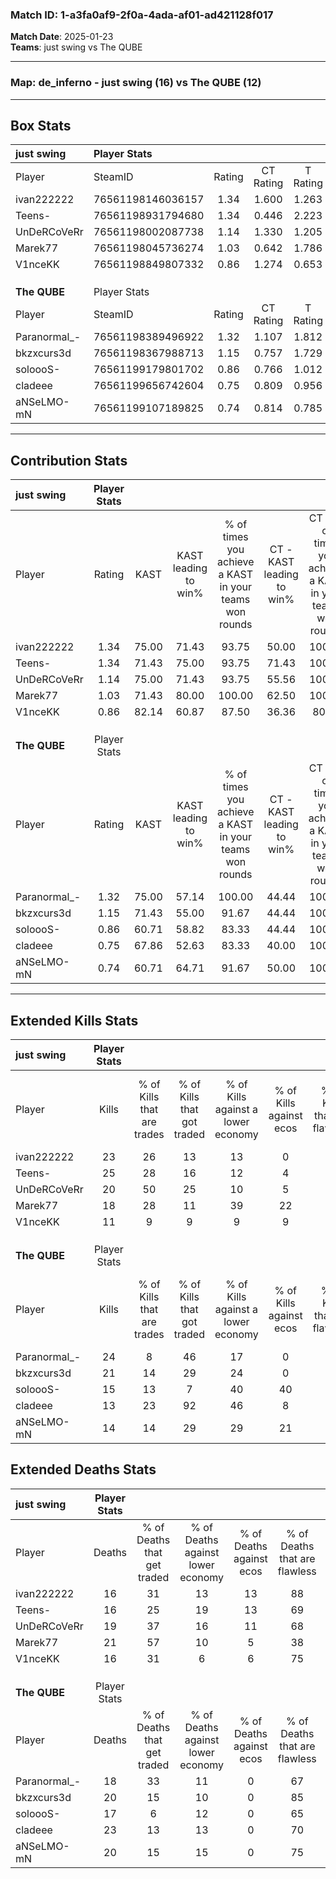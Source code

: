 ### Match ID: 1-a3fa0af9-2f0a-4ada-af01-ad421128f017  
**Match Date**: 2025-01-23  
**Teams**: just swing vs The QUBE  

---  

### **Map**: de_inferno - just swing (16) vs The QUBE (12)  
---  

## Box Stats  

| **just swing** | Player Stats      |        |           |          |       |      |       |         |        |      |     |
| :- | :- | :-: | :-: | :-: | :-: | :-: | :-: | :-: | :-: | :-: | :-: |
| Player         | SteamID           | Rating | CT Rating | T Rating | KAST  | ADR  | Kills | Assists | Deaths | K/D  | HS% |
| ivan222222     | 76561198146036157 |  1.34  |   1.600   |  1.263   | 75.00 | 95.0 |  23   |    7    |   16   | 1.44 | 56  |
| Teens-         | 76561198931794680 |  1.34  |   0.446   |  2.223   | 71.43 | 88.6 |  25   |    2    |   16   | 1.56 | 60  |
| UnDeRCoVeRr    | 76561198002087738 |  1.14  |   1.330   |  1.205   | 75.00 | 77.5 |  20   |    7    |   19   | 1.05 | 65  |
| Marek77        | 76561198045736274 |  1.03  |   0.642   |  1.786   | 71.43 | 77.6 |  18   |   11    |   21   | 0.86 | 50  |
| V1nceKK        | 76561198849807332 |  0.86  |   1.274   |  0.653   | 82.14 | 45.0 |  11   |    7    |   16   | 0.69 | 36  |
|                |                   |        |           |          |       |      |       |         |        |      |     |
|                |                   |        |           |          |       |      |       |         |        |      |     |
|                |                   |        |           |          |       |      |       |         |        |      |     |
| **The QUBE**   | Player Stats      |        |           |          |       |      |       |         |        |      |     |
| Player         | SteamID           | Rating | CT Rating | T Rating | KAST  | ADR  | Kills | Assists | Deaths | K/D  | HS% |
| Paranormal_-   | 76561198389496922 |  1.32  |   1.107   |  1.812   | 75.00 | 94.1 |  24   |    3    |   18   | 1.33 | 54  |
| bkzxcurs3d     | 76561198367988713 |  1.15  |   0.757   |  1.729   | 71.43 | 85.2 |  21   |    8    |   20   | 1.05 | 33  |
| soloooS-       | 76561199179801702 |  0.86  |   0.766   |  1.012   | 60.71 | 58.9 |  15   |    8    |   17   | 0.88 | 40  |
| cladeee        | 76561199656742604 |  0.75  |   0.809   |  0.956   | 67.86 | 66.1 |  13   |    6    |   23   | 0.57 | 30  |
| aNSeLMO-mN     | 76561199107189825 |  0.74  |   0.814   |  0.785   | 60.71 | 52.4 |  14   |    5    |   20   | 0.70 | 64  |
---  

## Contribution Stats  

| **just swing** | Player Stats |       |                      |                                                        |                           |                                                             |                          |                                                            |
| :- | :-: | :-: | :-: | :-: | :-: | :-: | :-: | :-: |
| Player         |    Rating    | KAST  | KAST leading to win% | % of times you achieve a KAST in your teams won rounds | CT - KAST leading to win% | CT - % of times you achieve a KAST in your teams won rounds | T - KAST leading to win% | T - % of times you achieve a KAST in your teams won rounds |
| ivan222222     |     1.34     | 75.00 |        71.43         |                         93.75                          |           50.00           |                           100.00                            |          90.91           |                           90.91                            |
| Teens-         |     1.34     | 71.43 |        75.00         |                         93.75                          |           71.43           |                           100.00                            |          76.92           |                           90.91                            |
| UnDeRCoVeRr    |     1.14     | 75.00 |        71.43         |                         93.75                          |           55.56           |                           100.00                            |          83.33           |                           90.91                            |
| Marek77        |     1.03     | 71.43 |        80.00         |                         100.00                         |           62.50           |                           100.00                            |          91.67           |                           100.00                           |
| V1nceKK        |     0.86     | 82.14 |        60.87         |                         87.50                          |           36.36           |                            80.00                            |          83.33           |                           90.91                            |
|                |              |       |                      |                                                        |                           |                                                             |                          |                                                            |
|                |              |       |                      |                                                        |                           |                                                             |                          |                                                            |
|                |              |       |                      |                                                        |                           |                                                             |                          |                                                            |
| **The QUBE**   | Player Stats |       |                      |                                                        |                           |                                                             |                          |                                                            |
| Player         |    Rating    | KAST  | KAST leading to win% | % of times you achieve a KAST in your teams won rounds | CT - KAST leading to win% | CT - % of times you achieve a KAST in your teams won rounds | T - KAST leading to win% | T - % of times you achieve a KAST in your teams won rounds |
| Paranormal_-   |     1.32     | 75.00 |        57.14         |                         100.00                         |           44.44           |                           100.00                            |          66.67           |                           100.00                           |
| bkzxcurs3d     |     1.15     | 71.43 |        55.00         |                         91.67                          |           44.44           |                           100.00                            |          63.64           |                           87.50                            |
| soloooS-       |     0.86     | 60.71 |        58.82         |                         83.33                          |           44.44           |                           100.00                            |          75.00           |                           75.00                            |
| cladeee        |     0.75     | 67.86 |        52.63         |                         83.33                          |           40.00           |                           100.00                            |          66.67           |                           75.00                            |
| aNSeLMO-mN     |     0.74     | 60.71 |        64.71         |                         91.67                          |           50.00           |                           100.00                            |          77.78           |                           87.50                            |
---  

## Extended Kills Stats  

| **just swing** | Player Stats |                            |                            |                                    |                         |                              |                                 |                                       |                    |           |
| :- | :-: | :-: | :-: | :-: | :-: | :-: | :-: | :-: | :-: | :-: |
| Player         |    Kills     | % of Kills that are trades | % of Kills that got traded | % of Kills against a lower economy | % of Kills against ecos | % of Kills that are flawless | % of Kills that are close duels | % of Kills that are assisted by flash | Pistol Round Kills | AWP Kills |
| ivan222222     |      23      |             26             |             13             |                 13                 |            0            |              65              |               13                |                  17                   |         1          |     2     |
| Teens-         |      25      |             28             |             16             |                 12                 |            4            |              80              |                8                |                  12                   |         0          |     0     |
| UnDeRCoVeRr    |      20      |             50             |             25             |                 10                 |            5            |              75              |                5                |                   0                   |         0          |     1     |
| Marek77        |      18      |             28             |             11             |                 39                 |           22            |              61              |                6                |                   6                   |         0          |     1     |
| V1nceKK        |      11      |             9              |             9              |                 9                  |            9            |              82              |                9                |                   0                   |         7          |     2     |
|                |              |                            |                            |                                    |                         |                              |                                 |                                       |                    |           |
|                |              |                            |                            |                                    |                         |                              |                                 |                                       |                    |           |
|                |              |                            |                            |                                    |                         |                              |                                 |                                       |                    |           |
| **The QUBE**   | Player Stats |                            |                            |                                    |                         |                              |                                 |                                       |                    |           |
| Player         |    Kills     | % of Kills that are trades | % of Kills that got traded | % of Kills against a lower economy | % of Kills against ecos | % of Kills that are flawless | % of Kills that are close duels | % of Kills that are assisted by flash | Pistol Round Kills | AWP Kills |
| Paranormal_-   |      24      |             8              |             46             |                 17                 |            0            |              63              |                4                |                   8                   |         0          |     7     |
| bkzxcurs3d     |      21      |             14             |             29             |                 24                 |            0            |              67              |               10                |                   5                   |         13         |     1     |
| soloooS-       |      15      |             13             |             7              |                 40                 |           40            |              73              |                0                |                   7                   |         2          |     0     |
| cladeee        |      13      |             23             |             92             |                 46                 |            8            |              38              |                0                |                   0                   |         0          |     0     |
| aNSeLMO-mN     |      14      |             14             |             29             |                 29                 |           21            |              71              |                0                |                   7                   |         1          |     2     |
## Extended Deaths Stats  

| **just swing** | Player Stats |                             |                                   |                          |                               |                            |                           |               |
| :- | :-: | :-: | :-: | :-: | :-: | :-: | :-: | :-: |
| Player         |    Deaths    | % of Deaths that get traded | % of Deaths against lower economy | % of Deaths against ecos | % of Deaths that are flawless | % of Deaths that are close | % of Deaths while blinded | Deaths to AWP |
| ivan222222     |      16      |             31              |                13                 |            13            |              88               |             0              |             6             |       3       |
| Teens-         |      16      |             25              |                19                 |            13            |              69               |             0              |             6             |       3       |
| UnDeRCoVeRr    |      19      |             37              |                16                 |            11            |              68               |             11             |             5             |       4       |
| Marek77        |      21      |             57              |                10                 |            5             |              38               |             5              |             5             |       3       |
| V1nceKK        |      16      |             31              |                 6                 |            6             |              75               |             0              |             6             |       3       |
|                |              |                             |                                   |                          |                               |                            |                           |               |
|                |              |                             |                                   |                          |                               |                            |                           |               |
|                |              |                             |                                   |                          |                               |                            |                           |               |
| **The QUBE**   | Player Stats |                             |                                   |                          |                               |                            |                           |               |
| Player         |    Deaths    | % of Deaths that get traded | % of Deaths against lower economy | % of Deaths against ecos | % of Deaths that are flawless | % of Deaths that are close | % of Deaths while blinded | Deaths to AWP |
| Paranormal_-   |      18      |             33              |                11                 |            0             |              67               |             11             |             6             |       1       |
| bkzxcurs3d     |      20      |             15              |                10                 |            0             |              85               |             10             |            10             |       0       |
| soloooS-       |      17      |              6              |                12                 |            0             |              65               |             12             |             0             |       3       |
| cladeee        |      23      |             13              |                13                 |            0             |              70               |             4              |             9             |       1       |
| aNSeLMO-mN     |      20      |             15              |                15                 |            0             |              75               |             5              |            15             |       3       |

